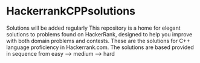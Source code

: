 # HackerrankCPPsolutions
Solutions will be added regularly 
This repository is a home for elegant solutions to problems found on HackerRank, designed to help you improve with both domain problems and contests.
These are the solutions for C++ language proficiency in Hackerrank.com. The solutions are based  provided in sequence from easy --> medium --> hard
